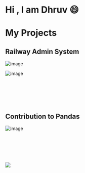 # Hi  , I am Dhruv            😄
<!--   
**DhruvBShetty/DhruvBShetty** is a ✨ _special_ ✨ repository because its `README.md` (this file) appears on your GitHub profile.

Here are some ideas to get you started:

- 🔭 I’m currently working on ...
- 🌱 I’m currently learning ...
- 👯 I’m looking to collaborate on ...
- 🤔 I’m looking for help with ...
- 💬 Ask me about ...
- 📫 How to reach me: ...
- 😄 Pronouns: ...
- ⚡ Fun fact: ...
-->

# My Projects
## Railway Admin System
![image](https://github.com/DhruvBShetty/DhruvBShetty/assets/50010452/db269c73-2694-450c-a58d-535655fac57d)

![image](https://github.com/DhruvBShetty/DhruvBShetty/assets/50010452/06b37fa6-1a60-4013-acba-cd5890b37048)
<br/>
<br/>
<br/>
<br/>
<br/>
<br/>


## Contribution to Pandas
![image](https://github.com/DhruvBShetty/DhruvBShetty/assets/50010452/05c68b24-815a-4101-adf1-dfaef91da82f)
<br/>
<br/>
<br/>
<br/>
<br/>
<br/>


![](https://github-stats-alpha.vercel.app/api?username=DhruvBShetty&count_private=true)



